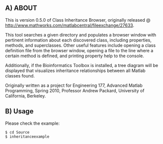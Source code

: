 ## A) ABOUT

This is version 0.5.0 of Class Inheritance Browser, originally released @ http://www.mathworks.com/matlabcentral/fileexchange/27633.

This tool searches a given directory and populates a browser window with pertinent information about each discovered class, including properties, methods, and superclasses. Other useful features include opening a class definition file from the browser window, opening a file to the line where a certain method is defined, and printing property help to the console.

Additionally, if the Bioinformatics Toolbox is installed, a tree diagram will be displayed that visualizes inheritance relationships between all Matlab classes found.

Originally written as a project for Engineering 177, Advanced Matlab Programming, Spring 2010, Professor Andrew Packard, University of California, Berkeley.

## B) Usage
Please check the example:

```
$ cd Source
$ inheritanceexample
```
